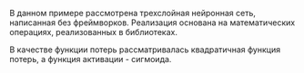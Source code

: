 В данном примере рассмотрена трехслойная нейронная сеть, написанная без фреймворков. 
Реализация основана на математических операциях, реализованных в библиотеках.

В качестве функции потерь рассматривалась квадратичная функция потерь, а функция активации -
сигмоида.